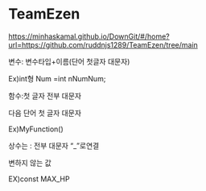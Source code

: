 # TeamEzen

https://minhaskamal.github.io/DownGit/#/home?url=https://github.com/ruddnjs1289/TeamEzen/tree/main

변수: 변수타입+이름(단어 첫글자 대문자)

Ex)int형 Num =int nNumNum;

함수:첫 글자 전부 대문자

다음 단어 첫 글자 대문자

Ex)MyFunction()

상수는 : 전부 대문자 “_”로연결

변하지 않는 값

EX)const MAX_HP 
